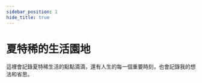 ```yaml
---
sidebar_position: 1
hide_title: true
---
```


<!-- # READMEs -->

# 夏特稀的生活園地
這裡會記錄夏特稀生活的點點滴滴，還有人生的每一個重要時刻，也會記錄我的想法和省思。